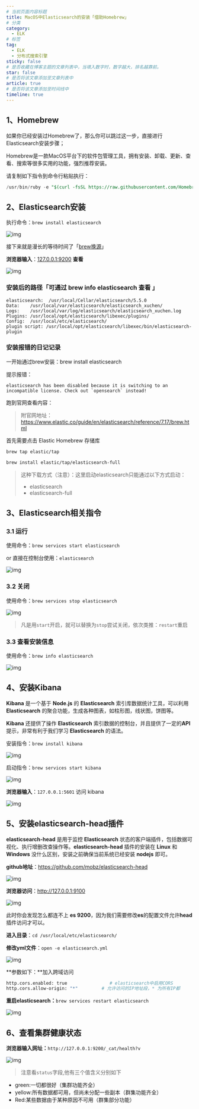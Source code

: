```yaml
---
# 当前页面内容标题
title: MacOS中Elasticsearch的安装「借助Homebrew」
# 分类
category:
  - ELK
# 标签
tag: 
  - ELK
  - 分布式搜索引擎
sticky: false
# 是否收藏在博客主题的文章列表中，当填入数字时，数字越大，排名越靠前。
star: false
# 是否将该文章添加至文章列表中
article: true
# 是否将该文章添加至时间线中
timeline: true
---
```


## **1、Homebrew**

如果你已经安装过Homebrew了，那么你可以跳过这一步，直接进行Elasticsearch安装步骤；

Homebrew是一款MacOS平台下的软件包管理工具，拥有安装、卸载、更新、查看、搜索等很多实用的功能，强烈推荐安装。

请复制如下指令到命令行粘贴执行：

```sql
/usr/bin/ruby -e "$(curl -fsSL https://raw.githubusercontent.com/Homebrew/install/master/install)”
```

## **2、Elasticsearch安装**

执行命令：`brew install elasticsearch`

![img](./images/1590112842447_30f24407-c9c4-45b5-a263-f3bf81173f4f.png)

接下来就是漫长的等待时间了「[brew换源](https://www.baidu.com/s?ie=utf-8&f=3&rsv_bp=1&tn=02003390_43_hao_pg&wd=brew换源&oq=%E9%98%BF%E9%87%8C%E4%BA%91maven%E9%95%9C%E5%83%8F%E4%BB%93%E5%BA%93%E9%85%8D%E7%BD%AE&rsv_pq=eeef5052002b34fd&rsv_t=200bQA8JFEysxgnhigvfHN0qLaD%2B6YQNgSS%2F5ngmXxuiCIr9wZgp8zJvkI79lISrOFvRQ2QaFRPy&rqlang=cn&rsv_enter=1&rsv_dl=ts_0&rsv_btype=t&inputT=6026&rsv_sug3=31&rsv_sug1=10&rsv_sug7=100&rsv_sug2=0&prefixsug=brewhuan&rsp=0&rsv_sug4=6026)」

**浏览器输入**：[127.0.0.1:9200](http://127.0.0.1:9200/) **查看**

![img](./images/1590116355141_de4ee487-7b3a-4a4a-9d91-16be20cbb459.png)

### 安装后的路径「可通过 brew info elasticsearch 查看 」

```shell
elasticsearch:  /usr/local/Cellar/elasticsearch/5.5.0
Data:    /usr/local/var/elasticsearch/elasticsearch_xuchen/
Logs:    /usr/local/var/log/elasticsearch/elasticsearch_xuchen.log
Plugins: /usr/local/opt/elasticsearch/libexec/plugins/
Config:  /usr/local/etc/elasticsearch/
plugin script: /usr/local/opt/elasticsearch/libexec/bin/elasticsearch-plugin
```

### 安装报错的日记记录

一开始通过brew安装：brew install elasticsearch

提示报错：

```shell
elasticsearch has been disabled because it is switching to an incompatible license. Check out `opensearch` instead!
```

跑到官网查看内容：

> 附官网地址：<https://www.elastic.co/guide/en/elasticsearch/reference/7.17/brew.html>

首先需要点击 Elastic Homebrew 存储库

```bash
brew tap elastic/tap

brew install elastic/tap/elasticsearch-full
```

> 这种下载方式（注意）：这里启动elasticsearch只能通过以下方式启动：
>
> - elasticsearch
> - elasticsearch-full

## **3、Elasticsearch相关指令**

### 3.1 运行

使用命令：`brew services start elasticsearch`

or 直接在控制台使用：`elasticsearch`

![img](./images/1590114789789_b83629d7-d00c-4add-9d05-e8bfe3e604aa.png)

### 3.2 关闭

使用命令：`brew services stop elasticsearch`

![img](./images/1590117038767_589141a6-b0bd-40cc-acb0-3cf9eadf2931.png)

> 凡是用`start`开启，就可以替换为`stop`尝试关闭，依次类推：`restart`重启

### 3.3 查看安装信息

使用命令：`brew info elasticsearch`

![img](./images/1590114848900_97b7e88b-0dda-4f9b-8b8f-80445c99122e.png)

## **4、安装Kibana**

**Kibana** 是一个基于 **Node.js** 的 **Elasticsearch** 索引库数据统计工具，可以利用 **Elasticsearch** 的聚合功能，生成各种图表，如柱形图，线状图，饼图等。

**Kibana** 还提供了操作 **Elasticsearch** 索引数据的控制台，并且提供了一定的**API**提示，非常有利于我们学习 **Elasticsearch** 的语法。

安装指令：`brew install kibana`

![img](./images/1590116267418_b10e6079-bba3-439c-b65b-7b2e5b453ea6.png)

启动指令：`brew services start kibana`

![img](./images/1590117299525_caf82aa9-ec77-419b-93f3-4c414c6a0157.png)

**浏览器输入**：`127.0.0.1:5601` 访问 kibana

![img](./images/1590117387289_b0c618de-df2e-4fe1-94e7-ed5636339600.png)

## **5、安装elasticsearch-head插件**

**elasticsearch-head** 是用于监控 **Elasticsearch** 状态的客户端插件，包括数据可视化、执行增删改查操作等。**elasticsearch-head** 插件的安装在 **Linux** 和 **Windows** 没什么区别，安装之前确保当前系统已经安装 **nodejs** 即可。

**github地址**：<https://github.com/mobz/elasticsearch-head>

![img](./images/1590118180864_007e8ca9-c223-424b-a92d-ab4442003fc3.png)

**浏览器访问**：<http://127.0.0.1:9100>

![img](./images/1590118360140_6bfcfa93-ad46-4464-b86b-270a7365693c.png)

此时你会发现怎么都连不上 **es 9200**，因为我们需要修改**es**的配置文件允许**head**插件访问才可以。

**进入目录**：`cd /usr/local/etc/elasticsearch/`

**修改yml文件**：`open -e elasticsearch.yml`

![img](./images/1590118604397_7262662f-d09f-4d05-bc52-e83f1d6e510e.png)

**参数如下：**加入跨域访问

```bash
http.cors.enabled: true                # elasticsearch中启用CORS
http.cors.allow-origin: "*"         # 允许访问的IP地址段，* 为所有IP都
```

**重启elasticsearch：**`brew services restart elasticsearch`

![img](./images/1590118900997_8839c7c6-b7e2-457c-a168-53de10af4d65.png)

## **6、查看集群健康状态**

**浏览器输入网址：**`http://127.0.0.1:9200/_cat/health?v`

![img](./images/1590119082151_ad4879e6-f122-49dd-bd23-5c12b110b55b.png)

> 注意看`status`字段,他有三个值含义分别如下

- green:一切都很好（集群功能齐全）
- yellow:所有数据都可用，但尚未分配一些副本（群集功能齐全）
- Red:某些数据由于某种原因不可用（群集部分功能）
